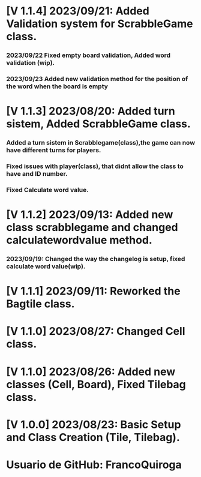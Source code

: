 # [V 1.1.4] 2023/09/21: Added Validation system for ScrabbleGame class.
### 2023/09/22 Fixed empty board validation, Added word validation (wip).
### 2023/09/23 Added new validation method for the position of the word when the board is empty
# [V 1.1.3] 2023/08/20: Added turn sistem, Added ScrabbleGame class.
### Added a turn sistem in Scrabblegame(class),the game can now have different turns for players.
### Fixed issues with player(class), that didnt allow the class to have and ID number.
### Fixed Calculate word value.
# [V 1.1.2] 2023/09/13: Added new class scrabblegame and changed calculatewordvalue method.
### 2023/09/19: Changed the way the changelog is setup, fixed calculate word value(wip).
# [V 1.1.1] 2023/09/11: Reworked the Bagtile class.
# [V 1.1.0] 2023/08/27: Changed Cell class.
# [V 1.1.0] 2023/08/26: Added new classes (Cell, Board), Fixed Tilebag class.
# [V 1.0.0] 2023/08/23: Basic Setup and Class Creation (Tile, Tilebag).
# Usuario de GitHub: FrancoQuiroga 